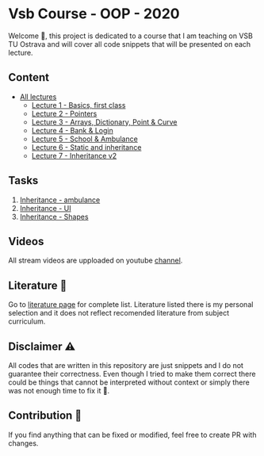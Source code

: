 # Vsb Course - OOP - 2020

Welcome :wave:, this project is dedicated to a course that I am teaching on VSB TU Ostrava and will cover all code snippets that will be presented on each lecture.

## Content

- [All lectures](Lectures.md)
  - [Lecture 1 - Basics, first class](Lectures.md#lecture-1)
  - [Lecture 2 - Pointers](Lectures.md#lecture-2)
  - [Lecture 3 - Arrays, Dictionary, Point & Curve ](Lectures.md#lecture-3)
  - [Lecture 4 - Bank & Login](Lectures.md#lecture-4)
  - [Lecture 5 - School & Ambulance](Lectures.md#lecture-5)
  - [Lecture 6 - Static and inheritance](Lectures.md#lecture-6)
  - [Lecture 7 - Inheritance v2 ](Lectures.md#lecture-7)
  
## Tasks

1) [Inheritance - ambulance](Tasks/Task1.md)
1) [Inheritance - UI](Tasks/Task2.md)
1) [Inheritance - Shapes](Tasks/Task3.md)

## Videos
All stream videos are upploaded on youtube [channel](https://www.youtube.com/playlist?list=PLk-s-JsQlsE8oH_PSGW9sVzKBeS0MAnjD).


## Literature :book:
Go to [literature page](Literature.md) for complete list. Literature listed there is my personal selection and it does not reflect recomended literature from subject curriculum.

## Disclaimer :warning:

All codes that are written in this repository are just snippets and I do not guarantee their correctness. Even though I tried to make them correct there could be things that cannot be interpreted without context or simply there was not enough time to fix it :see_no_evil:.

## Contribution :dog:

If you find anything that can be fixed or modified, feel free to create PR with changes.
